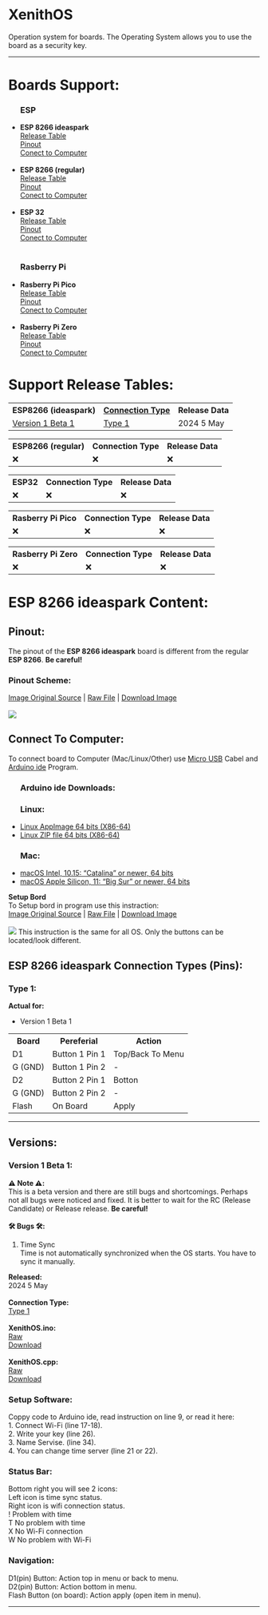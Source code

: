 # XenithOS
Operation system for boards. The Operating System allows you to use the board as a security key. 
<hr>
<h1>Boards Support:</h1>

<ul>
  <h3>ESP</h3>
<li><b>ESP 8266 ideaspark</b></li>
<a href="#ESP8266_ideaspark_table">Release Table</a><br>
<a href="#ESP_8266_ideaspark_pinout">Pinout</a><br>
<a href="#ESP_8266_ideaspark_connect_to_computer">Conect to Computer</a>
<br><br>
<li><b>ESP 8266 (regular)</b></li>
<a href="#ESP8266_regular_table">Release Table</a><br>
<a href="#">Pinout</a><br>
<a href="#">Conect to Computer</a>
<br><br>
<li><b>ESP 32</b></li>
<a href="#ESP32_table">Release Table</a><br>
<a href="#">Pinout</a><br>
<a href="#">Conect to Computer</a>
<br><br>
    <h3>Rasberry Pi</h3>
<li><b>Rasberry Pi Pico</b></li>
<a href="#Rasberry_Pi_Pico_table">Release Table</a><br>
<a href="#">Pinout</a><br>
<a href="#">Conect to Computer</a>
<br><br>
<li><b>Rasberry Pi Zero</b></li>
<a href="#Rasberry_Pi_Zero_table">Release Table</a><br>
<a href="#">Pinout</a><br>
<a href="#">Conect to Computer</a>
</ul>

<h1>Support Release Tables:</h1>

<!-- ESP8266 ideaspark table -->

<table id="ESP8266_ideaspark_table">
<tr>
  <th>ESP8266 (ideaspark)</th>
  <th><a href="#ESP_8266_ideaspark_connect_pins">Connection Type</a></th>
  <th>Release Data</th>
</tr>
<tr>
  <td><a href="#">Version 1 Beta 1</a></td>
  <td><a href="#ESP_8266_ideaspark_connect_type_1">Type 1</a></td>
  <td>2024 5 May</td>
</tr>
</table>

<!-- ESP8266 regular table -->

<table id="ESP8266_regular_table">
<tr>
  <th>ESP8266 (regular)</th>
  <th>Connection Type</th>
  <th>Release Data</th>
</tr>
<tr>
  <td>❌</td>
  <td>❌</td>
  <td>❌</td>
</tr>
</table>

<!-- ESP32 table -->

<table id="ESP32_table">
<tr>
  <th>ESP32</th>
  <th>Connection Type</th>
  <th>Release Data</th>
</tr>
<tr>
  <td>❌</td>
  <td>❌</td>
  <td>❌</td>
</tr>
</table>

<!-- Rasberry Pi Pico table -->

<table id="Rasberry_Pi_Pico_table">
<tr>
  <th>Rasberry Pi Pico</th>
  <th>Connection Type</th>
  <th>Release Data</th>
</tr>
<tr>
  <td>❌</td>
  <td>❌</td>
  <td>❌</td>
</tr>
</table>

<!-- Rasberry Pi Zero table -->

<table id="Rasberry_Pi_Zero_table">
<tr>
  <th>Rasberry Pi Zero</th>
  <th>Connection Type</th>
  <th>Release Data</th>
</tr>
<tr>
  <td>❌</td>
  <td>❌</td>
  <td>❌</td>
</tr>
</table>


<h1>ESP 8266 ideaspark Content:</h1>
<h2 id="ESP_8266_ideaspark_pinout">Pinout:</h2>
The pinout of the <b>ESP 8266 ideaspark</b> board is different from the regular <b>ESP 8266</b>. <b>Be careful!</b> <br>
<h3>Pinout Scheme:</h3>
<a href="https://www.aliexpress.com/item/1005005242283189.html?spm=a2g0o.productlist.main.3.3168W6AxW6Axbw&algo_pvid=109215a9-0e73-441b-b943-0d5ab0e12670&algo_exp_id=109215a9-0e73-441b-b943-0d5ab0e12670-1&pdp_npi=4%40dis%21UAH%21187.67%21175.92%21%21%214.63%214.34%21%4021164c9c17147468046175847e05e1%2112000032335054938%21sea%21UA%210%21AB&curPageLogUid=6lCsG9jNPfbw&utparam-url=scene%3Asearch%7Cquery_from%3A" target="_blank">Image Original Source</a> |
<a href="https://github.com/adm1nsys/XenithOS/raw/main/ESP%208266/ideaspark/Assets%20to%20setup/connection.webp" target="_blank">Raw File</a> |
<a href="https://github.com/adm1nsys/XenithOS/blob/main/ESP%208266/ideaspark/Assets%20to%20setup/connection.webp" target="_blank" download="connection.webp">Download Image</a><br><br>
<img src="https://github.com/adm1nsys/XenithOS/raw/main/ESP%208266/ideaspark/Assets%20to%20setup/connection.webp" />

<h2 id="ESP_8266_ideaspark_connect_to_computer">Connect To Computer:</h2>
To connect board to Computer (Mac/Linux/Other) use <a href="https://en.wikipedia.org/wiki/USB_hardware#Micro_connectors" target="_blank">Micro USB</a> Cabel and <a href="https://www.arduino.cc/en/about">Arduino ide</a> Program.<br>
<ul>
  <h3>Arduino ide Downloads:</h3>
  <h3>Linux:</h3>
  <li><a href="https://downloads.arduino.cc/arduino-ide/arduino-ide_2.3.2_Linux_64bit.AppImage?_gl=1*1aqlnqn*_ga*MTAxMjk3Mzc3Ny4xNzE1MDk5MTM5*_ga_NEXN8H46L5*MTcxNTA5OTEzOC4xLjEuMTcxNTA5OTI3Ny4wLjAuMjA3NTc1NTU2MQ..*_fplc*YmZ5eU1oMzJxQjFrSWpXRWw0RnlTNldGcXQxOTkyckw3OER1cXVyYXZPcnR1UE45JTJGQjhTQnVqdG5rbHdJSmRhNTl6UThYbTFmajZORG9zQjJVcGI3QUVsc1pwdTRSc2tlbDBCd2l1TTVWJTJCeElLRGYwYXZ4T2g2UlIyeXBxUSUzRCUzRA.." target="_blank">Linux AppImage 64 bits (X86-64)</a></li>
  <li><a href="https://downloads.arduino.cc/arduino-ide/arduino-ide_2.3.2_Linux_64bit.zip?_gl=1*1aqlnqn*_ga*MTAxMjk3Mzc3Ny4xNzE1MDk5MTM5*_ga_NEXN8H46L5*MTcxNTA5OTEzOC4xLjEuMTcxNTA5OTI3Ny4wLjAuMjA3NTc1NTU2MQ..*_fplc*YmZ5eU1oMzJxQjFrSWpXRWw0RnlTNldGcXQxOTkyckw3OER1cXVyYXZPcnR1UE45JTJGQjhTQnVqdG5rbHdJSmRhNTl6UThYbTFmajZORG9zQjJVcGI3QUVsc1pwdTRSc2tlbDBCd2l1TTVWJTJCeElLRGYwYXZ4T2g2UlIyeXBxUSUzRCUzRA.." target="_blank">Linux ZIP file 64 bits (X86-64)</a></li>
  <h3>Mac:</h3>
  <li><a href="https://downloads.arduino.cc/arduino-ide/arduino-ide_2.3.2_macOS_64bit.dmg?_gl=1*1aqlnqn*_ga*MTAxMjk3Mzc3Ny4xNzE1MDk5MTM5*_ga_NEXN8H46L5*MTcxNTA5OTEzOC4xLjEuMTcxNTA5OTI3Ny4wLjAuMjA3NTc1NTU2MQ..*_fplc*YmZ5eU1oMzJxQjFrSWpXRWw0RnlTNldGcXQxOTkyckw3OER1cXVyYXZPcnR1UE45JTJGQjhTQnVqdG5rbHdJSmRhNTl6UThYbTFmajZORG9zQjJVcGI3QUVsc1pwdTRSc2tlbDBCd2l1TTVWJTJCeElLRGYwYXZ4T2g2UlIyeXBxUSUzRCUzRA.." target="_blank">macOS Intel, 10.15: “Catalina” or newer, 64 bits</a></li>
  <li><a href="https://downloads.arduino.cc/arduino-ide/arduino-ide_2.3.2_macOS_arm64.dmg?_gl=1*f7elru*_ga*MTAxMjk3Mzc3Ny4xNzE1MDk5MTM5*_ga_NEXN8H46L5*MTcxNTA5OTEzOC4xLjEuMTcxNTA5OTI3Ny4wLjAuMjA3NTc1NTU2MQ..*_fplc*YmZ5eU1oMzJxQjFrSWpXRWw0RnlTNldGcXQxOTkyckw3OER1cXVyYXZPcnR1UE45JTJGQjhTQnVqdG5rbHdJSmRhNTl6UThYbTFmajZORG9zQjJVcGI3QUVsc1pwdTRSc2tlbDBCd2l1TTVWJTJCeElLRGYwYXZ4T2g2UlIyeXBxUSUzRCUzRA.." target="_blank">macOS Apple Silicon, 11: “Big Sur” or newer, 64 bits</a></li>
</ul>

<b>Setup Bord</b><br>
To Setup bord in program use this instraction:<br>
<a href="https://www.aliexpress.com/item/1005005242283189.html?spm=a2g0o.productlist.main.3.3168W6AxW6Axbw&algo_pvid=109215a9-0e73-441b-b943-0d5ab0e12670&algo_exp_id=109215a9-0e73-441b-b943-0d5ab0e12670-1&pdp_npi=4%40dis%21UAH%21187.67%21175.92%21%21%214.63%214.34%21%4021164c9c17147468046175847e05e1%2112000032335054938%21sea%21UA%210%21AB&curPageLogUid=6lCsG9jNPfbw&utparam-url=scene%3Asearch%7Cquery_from%3A" target="_blank">Image Original Source</a> |
<a href="https://raw.githubusercontent.com/adm1nsys/XenithOS/main/ESP%208266/ideaspark/Assets%20to%20setup/setup.png" target="_blank">Raw File</a> |
<a href="https://github.com/adm1nsys/XenithOS/blob/main/ESP%208266/ideaspark/Assets%20to%20setup/setup.png?raw=true" target="_blank" download="connection.webp">Download Image</a><br><br>
<img src="https://github.com/adm1nsys/XenithOS/blob/main/ESP%208266/ideaspark/Assets%20to%20setup/setup.png?raw=true" />
This instruction is the same for all OS. Only the buttons can be located/look different.

<h2 id="ESP_8266_ideaspark_connect_pins">ESP 8266 ideaspark Connection Types (Pins):</h2>
<h3 id="ESP_8266_ideaspark_connect_type_1">Type 1:</h3>
<b>Actual for:</b>
<ul>
  <li>Version 1 Beta 1</li>
</ul>
<table>
<tr>
  <th>Board</th>
  <th>Pereferial</th>
  <th>Action</th>
</tr>
<tr>
  <td>D1</td>
  <td>Button 1 Pin 1</td>
  <td>Top/Back To Menu</td>
</tr>
<tr>
  <td>G (GND)</td>
  <td>Button 1 Pin 2</td>
  <td>-</td>
</tr>
<tr>
  <td>D2</td>
  <td>Button 2 Pin 1</td>
  <td>Botton</td>
</tr>
<tr>
  <td>G (GND)</td>
  <td>Button 2 Pin 2</td>
  <td>-</td>
</tr>
<tr>
  <td>Flash</td>
  <td>On Board</td>
  <td>Apply</td>
</tr>
</table>

<hr>
<h2 id="esp8266_ideaspark_versions">Versions:</h2>
<h3 id="esp8266_ideaspark_version1_beta1">Version 1 Beta 1:</h3>
<b>⚠️ Note ⚠️:</b><br>
This is a beta version and there are still bugs and shortcomings. Perhaps not all bugs were noticed and fixed. It is better to wait for the RC (Release Candidate) or Release release. <b>Be careful!</b>
<br><br>
<b>🛠️ Bugs 🛠️:</b>
<ol>
  <li>Time Sync</li>
  Time is not automatically synchronized when the OS starts. You have to sync it manually.
</ol>
<b>Released:</b><br>
2024 5 May<br><br>
<b>Connection Type:</b><br>
<a href="https://adm1nsys.github.io/XenithOS/#ESP_8266_ideaspark_connect_type_1">Type 1</a><br><br>
<b>XenithOS.ino:</b><br>
<a href="https://raw.githubusercontent.com/adm1nsys/XenithOS/main/ESP%208266/ideaspark/Version%201%20Beta%201/XenithOS/XenithOS.ino" target="_blank">Raw</a><br>
<a href="https://github.com/adm1nsys/XenithOS/blob/main/ESP%208266/ideaspark/Version%201%20Beta%201/XenithOS/XenithOS.ino" target="_blank">Download</a><br><br>
<b>XenithOS.cpp:</b><br>
<a href="https://raw.githubusercontent.com/adm1nsys/XenithOS/main/ESP%208266/ideaspark/Version%201%20Beta%201/XenithOS.cpp" target="_blank">Raw</a><br>
<a href="https://github.com/adm1nsys/XenithOS/blob/main/ESP%208266/ideaspark/Version%201%20Beta%201/XenithOS.cpp" target="_blank">Download</a><br>
<h3>Setup Software:</h3>
Coppy code to Arduino ide, read instruction on line 9, or read it here: <br>
1. Connect Wi-Fi (line 17-18).<br>
2. Write your key (line 26).<br>
3. Name Servise.  (line 34).<br>
4. You can change time server (line 21 or 22). <br>
<h3>Status Bar:</h3>
Bottom right you will see 2 icons:<br>
Left icon is time sync status.<br>
Right icon is wifi connection status.<br>
! Problem with time<br>
T No problem with time<br>
X No Wi-Fi connection<br>
W No problem with Wi-Fi<br>
<h3>Navigation:</h3>
D1(pin) Button: Action top in menu or back to menu.<br>
D2(pin) Button: Action bottom in menu.<br>
Flash Button (on board): Action apply (open item in menu).<br>
<hr>

